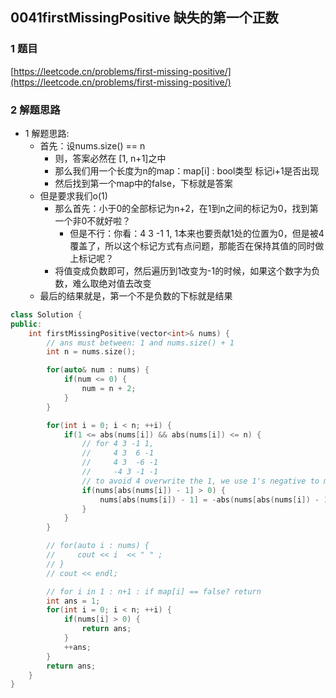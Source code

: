 ## 0041firstMissingPositive 缺失的第一个正数

### 1 题目
[https://leetcode.cn/problems/first-missing-positive/](https://leetcode.cn/problems/first-missing-positive/)

### 2 解题思路
- 1 解题思路:
  - 首先：设nums.size() == n
    - 则，答案必然在 [1, n+1]之中
    - 那么我们用一个长度为n的map：map[i] : bool类型 标记i+1是否出现
    - 然后找到第一个map中的false，下标就是答案
  - 但是要求我们o(1)
    - 那么首先：小于0的全部标记为n+2，在1到n之间的标记为0，找到第一个非0不就好啦？
      - 但是不行：你看：4 3 -1 1, 1本来也要贡献1处的位置为0，但是被4覆盖了，所以这个标记方式有点问题，那能否在保持其值的同时做上标记呢？
    - 将值变成负数即可，然后遍历到1改变为-1的时候，如果这个数字为负数，难么取绝对值去改变
  - 最后的结果就是，第一个不是负数的下标就是结果

```cpp
class Solution {
public:
    int firstMissingPositive(vector<int>& nums) {
        // ans must between: 1 and nums.size() + 1
        int n = nums.size();

        for(auto& num : nums) {
            if(num <= 0) {
                num = n + 2;
            }
        }

        for(int i = 0; i < n; ++i) {
            if(1 <= abs(nums[i]) && abs(nums[i]) <= n) {
                // for 4 3 -1 1, 
                //     4 3  6 -1
                //     4 3  -6 -1
                //     -4 3 -1 -1
                // to avoid 4 overwrite the 1, we use 1's negative to mark that we got 4 
                if(nums[abs(nums[i]) - 1] > 0) {
                    nums[abs(nums[i]) - 1] = -abs(nums[abs(nums[i]) - 1]);
                }
            }
        }

        // for(auto i : nums) {
        //     cout << i  << " " ;
        // }
        // cout << endl;

        // for i in 1 : n+1 : if map[i] == false? return
        int ans = 1;
        for(int i = 0; i < n; ++i) {
            if(nums[i] > 0) {
                return ans;
            }
            ++ans;
        }
        return ans;
    }
}
```